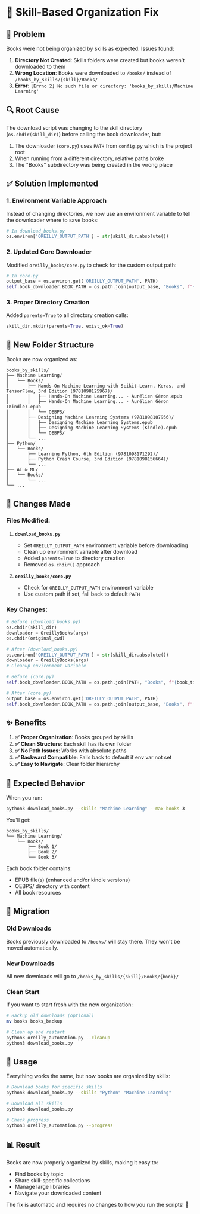 # 📁 Skill-Based Organization Fix

## 🐛 Problem

Books were not being organized by skills as expected. Issues found:

1. **Directory Not Created**: Skills folders were created but books weren't downloaded to them
2. **Wrong Location**: Books were downloaded to `/books/` instead of `/books_by_skills/{skill}/Books/`
3. **Error**: `[Errno 2] No such file or directory: 'books_by_skills/Machine Learning'`

## 🔍 Root Cause

The download script was changing to the skill directory (`os.chdir(skill_dir)`) before calling the book downloader, but:

1. The downloader (`core.py`) uses `PATH` from `config.py` which is the project root
2. When running from a different directory, relative paths broke
3. The "Books" subdirectory was being created in the wrong place

## ✅ Solution Implemented

### 1. **Environment Variable Approach**

Instead of changing directories, we now use an environment variable to tell the downloader where to save books:

```python
# In download_books.py
os.environ['OREILLY_OUTPUT_PATH'] = str(skill_dir.absolute())
```

### 2. **Updated Core Downloader**

Modified `oreilly_books/core.py` to check for the custom output path:

```python
# In core.py
output_base = os.environ.get('OREILLY_OUTPUT_PATH', PATH)
self.book_downloader.BOOK_PATH = os.path.join(output_base, "Books", f"{book_title} ({book_id})")
```

### 3. **Proper Directory Creation**

Added `parents=True` to all directory creation calls:

```python
skill_dir.mkdir(parents=True, exist_ok=True)
```

## 📁 New Folder Structure

Books are now organized as:

```
books_by_skills/
├── Machine Learning/
│   └── Books/
│       ├── Hands-On Machine Learning with Scikit-Learn, Keras, and TensorFlow, 3rd Edition (9781098125967)/
│       │   ├── Hands-On Machine Learning... - Aurélien Géron.epub
│       │   ├── Hands-On Machine Learning... - Aurélien Géron (Kindle).epub
│       │   └── OEBPS/
│       ├── Designing Machine Learning Systems (9781098107956)/
│       │   ├── Designing Machine Learning Systems.epub
│       │   ├── Designing Machine Learning Systems (Kindle).epub
│       │   └── OEBPS/
│       └── ...
├── Python/
│   └── Books/
│       ├── Learning Python, 6th Edition (9781098171292)/
│       ├── Python Crash Course, 3rd Edition (9781098156664)/
│       └── ...
├── AI & ML/
│   └── Books/
│       └── ...
└── ...
```

## 🔧 Changes Made

### Files Modified:

1. **`download_books.py`**
   - Set `OREILLY_OUTPUT_PATH` environment variable before downloading
   - Clean up environment variable after download
   - Added `parents=True` to directory creation
   - Removed `os.chdir()` approach

2. **`oreilly_books/core.py`**
   - Check for `OREILLY_OUTPUT_PATH` environment variable
   - Use custom path if set, fall back to default `PATH`

### Key Changes:

```python
# Before (download_books.py)
os.chdir(skill_dir)
downloader = OreillyBooks(args)
os.chdir(original_cwd)

# After (download_books.py)
os.environ['OREILLY_OUTPUT_PATH'] = str(skill_dir.absolute())
downloader = OreillyBooks(args)
# Cleanup environment variable
```

```python
# Before (core.py)
self.book_downloader.BOOK_PATH = os.path.join(PATH, "Books", f"{book_title} ({book_id})")

# After (core.py)
output_base = os.environ.get('OREILLY_OUTPUT_PATH', PATH)
self.book_downloader.BOOK_PATH = os.path.join(output_base, "Books", f"{book_title} ({book_id})")
```

## ✨ Benefits

1. **✅ Proper Organization**: Books grouped by skills
2. **✅ Clean Structure**: Each skill has its own folder
3. **✅ No Path Issues**: Works with absolute paths
4. **✅ Backward Compatible**: Falls back to default if env var not set
5. **✅ Easy to Navigate**: Clear folder hierarchy

## 🎯 Expected Behavior

When you run:
```bash
python3 download_books.py --skills "Machine Learning" --max-books 3
```

You'll get:
```
books_by_skills/
└── Machine Learning/
    └── Books/
        ├── Book 1/
        ├── Book 2/
        └── Book 3/
```

Each book folder contains:
- EPUB file(s) (enhanced and/or kindle versions)
- OEBPS/ directory with content
- All book resources

## 🔄 Migration

### Old Downloads

Books previously downloaded to `/books/` will stay there. They won't be moved automatically.

### New Downloads

All new downloads will go to `/books_by_skills/{skill}/Books/{book}/`

### Clean Start

If you want to start fresh with the new organization:

```bash
# Backup old downloads (optional)
mv books books_backup

# Clean up and restart
python3 oreilly_automation.py --cleanup
python3 download_books.py
```

## 🚀 Usage

Everything works the same, but now books are organized by skills:

```bash
# Download books for specific skills
python3 download_books.py --skills "Python" "Machine Learning"

# Download all skills
python3 download_books.py

# Check progress
python3 oreilly_automation.py --progress
```

## 📊 Result

Books are now properly organized by skills, making it easy to:
- Find books by topic
- Share skill-specific collections
- Manage large libraries
- Navigate your downloaded content

The fix is automatic and requires no changes to how you run the scripts! 🎉

